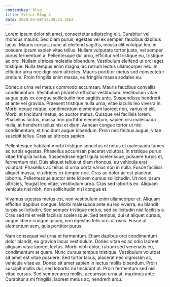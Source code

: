 ```yaml
---
contentKey: blog
title: Filler Blog 4
date: 2020-03-08T17:59:33.356Z
---
```

Lorem ipsum dolor sit amet, consectetur adipiscing elit. Curabitur vel rhoncus mauris. Sed diam purus, egestas vel ex semper, faucibus dapibus lacus. Mauris cursus, nunc at eleifend sagittis, massa elit volutpat leo, in posuere ipsum sapien vitae tellus. Nullam vulputate tortor justo, vel semper purus fermentum a. Pellentesque dui arcu, efficitur vel tristique eu, tristique ac orci. Nullam ultrices molestie bibendum. Vestibulum eleifend ut orci eget tristique. Nulla tempus enim magna, ac rutrum lectus ullamcorper nec. In efficitur urna nec dignissim ultricies. Mauris porttitor metus sed consectetur pretium. Proin fringilla enim massa, eu fringilla massa sodales eu.

Donec a urna vel metus commodo accumsan. Mauris faucibus convallis condimentum. Vestibulum pharetra efficitur vestibulum. Vestibulum vitae augue quis ex congue sollicitudin non sagittis ante. Suspendisse hendrerit at ante vel gravida. Praesent tristique nulla urna, vitae iaculis leo viverra in. Morbi neque neque, condimentum elementum laoreet non, varius id elit. Morbi at tincidunt metus, ac auctor metus. Quisque vel facilisis lorem. Phasellus luctus, massa non porttitor elementum, sapien nisi malesuada nulla, at hendrerit tellus nisi et diam. Aenean congue tortor ut nisl condimentum, et tincidunt augue bibendum. Proin nec finibus augue, vitae suscipit tellus. Cras ac ultrices sapien.

Pellentesque habitant morbi tristique senectus et netus et malesuada fames ac turpis egestas. Phasellus accumsan placerat volutpat. In tristique purus vitae fringilla luctus. Suspendisse eget ligula scelerisque, posuere turpis et, fermentum nisi. Duis aliquet tellus ut diam rhoncus, eu vehicula erat volutpat. Phasellus ac tellus id urna porta varius non in nulla. Fusce facilisis aliquet massa, et ultrices ex tempor nec. Cras ac dolor ac est placerat lobortis. Pellentesque auctor ante id sem cursus sollicitudin. Ut non ipsum ultricies, feugiat leo vitae, vestibulum urna. Cras sed lobortis ex. Aliquam vehicula nisi nibh, non sollicitudin nisl congue et.

Vivamus egestas metus est, non vestibulum enim ullamcorper et. Aliquam efficitur dapibus congue. Morbi malesuada ante eu leo viverra, eu blandit turpis sollicitudin. Sed semper tristique metus, sed sollicitudin nisi facilisis a. Cras sed mi et velit facilisis scelerisque. Sed tempus, dui ut aliquet cursus, augue libero congue ipsum, non egestas felis orci ut risus. Fusce ut elementum sem, quis porttitor purus.

Nam consequat vel urna et fermentum. Etiam dapibus orci condimentum dolor blandit, eu gravida lacus vestibulum. Donec vitae ex ac odio laoreet aliquam vitae laoreet lectus. Morbi nibh dolor, rutrum sed venenatis eu, condimentum at quam. Nunc cursus tempus tristique. Vestibulum volutpat sit amet est vitae posuere. Sed tortor lacus, placerat nec dignissim ac, vehicula vitae ex. Donec sit amet sapien in lectus mollis bibendum. Proin suscipit mollis dui, sed lobortis mi tincidunt ut. Proin fermentum sed nisi vitae cursus. Sed semper arcu mollis, accumsan urna at, maximus ante. Curabitur a mi fringilla, laoreet metus ac, hendrerit arcu.